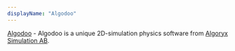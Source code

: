 ```yaml
---
displayName: "Algodoo"
---
```


[Algodoo](http://www.algodoo.com/) - Algodoo is a unique 2D-simulation physics software from [Algoryx Simulation AB](http://www.algoryx.se/).